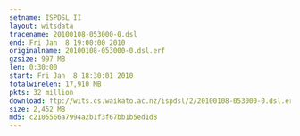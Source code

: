 ```yaml
---
setname: ISPDSL II
layout: witsdata
tracename: 20100108-053000-0.dsl
end: Fri Jan  8 19:00:00 2010
originalname: 20100108-053000-0.dsl.erf
gzsize: 997 MB
len: 0:30:00
start: Fri Jan  8 18:30:01 2010
totalwirelen: 17,910 MB
pkts: 32 million
download: ftp://wits.cs.waikato.ac.nz/ispdsl/2/20100108-053000-0.dsl.erf.gz
size: 2,452 MB
md5: c2105566a7994a2b1f3f67bb1b5ed1d8
---
```

